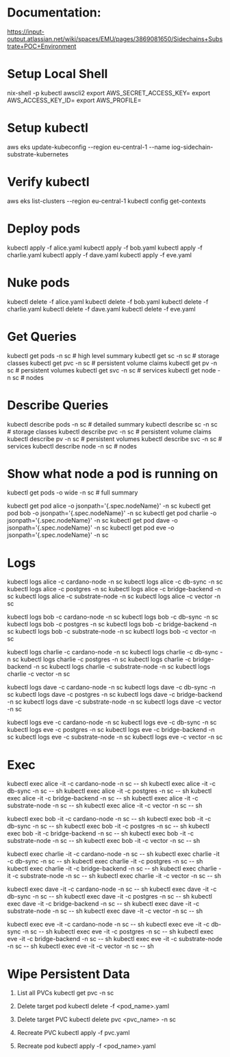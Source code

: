# Documentation: 

https://input-output.atlassian.net/wiki/spaces/EMU/pages/3869081650/Sidechains+Substrate+POC+Environment


# Setup Local Shell

nix-shell -p kubectl awscli2
export AWS_SECRET_ACCESS_KEY=<key>
export AWS_ACCESS_KEY_ID=<key>
export AWS_PROFILE=<profile>

# Setup kubectl

aws eks update-kubeconfig --region eu-central-1 --name iog-sidechain-substrate-kubernetes

# Verify kubectl 

aws eks list-clusters --region eu-central-1
kubectl config get-contexts

# Deploy pods

kubectl apply -f alice.yaml
kubectl apply -f bob.yaml
kubectl apply -f charlie.yaml
kubectl apply -f dave.yaml
kubectl apply -f eve.yaml

# Nuke pods

kubectl delete -f alice.yaml
kubectl delete -f bob.yaml
kubectl delete -f charlie.yaml
kubectl delete -f dave.yaml
kubectl delete -f eve.yaml

# Get Queries

kubectl get pods -n sc          # high level summary
kubectl get sc -n sc            # storage classes
kubectl get pvc -n sc           # persistent volume claims
kubectl get pv -n sc            # persistent volumes
kubectl get svc -n sc           # services
kubectl get node -n sc          # nodes

# Describe Queries

kubectl describe pods -n sc          # detailed summary
kubectl describe sc -n sc            # storage classes
kubectl describe pvc -n sc           # persistent volume claims
kubectl describe pv -n sc            # persistent volumes
kubectl describe svc -n sc           # services
kubectl describe node -n sc          # nodes

# Show what node a pod is running on

kubectl get pods -o wide -n sc       # full summary

kubectl get pod alice -o jsonpath='{.spec.nodeName}' -n sc
kubectl get pod bob -o jsonpath='{.spec.nodeName}' -n sc
kubectl get pod charlie -o jsonpath='{.spec.nodeName}' -n sc
kubectl get pod dave -o jsonpath='{.spec.nodeName}' -n sc
kubectl get pod eve -o jsonpath='{.spec.nodeName}' -n sc

# Logs

kubectl logs alice -c cardano-node -n sc
kubectl logs alice -c db-sync -n sc
kubectl logs alice -c postgres -n sc
kubectl logs alice -c bridge-backend -n sc
kubectl logs alice -c substrate-node -n sc
kubectl logs alice -c vector -n sc

kubectl logs bob -c cardano-node -n sc
kubectl logs bob -c db-sync -n sc
kubectl logs bob -c postgres -n sc
kubectl logs bob -c bridge-backend -n sc
kubectl logs bob -c substrate-node -n sc
kubectl logs bob -c vector -n sc

kubectl logs charlie -c cardano-node -n sc
kubectl logs charlie -c db-sync -n sc
kubectl logs charlie -c postgres -n sc
kubectl logs charlie -c bridge-backend -n sc
kubectl logs charlie -c substrate-node -n sc
kubectl logs charlie -c vector -n sc

kubectl logs dave -c cardano-node -n sc
kubectl logs dave -c db-sync -n sc
kubectl logs dave -c postgres -n sc
kubectl logs dave -c bridge-backend -n sc
kubectl logs dave -c substrate-node -n sc
kubectl logs dave -c vector -n sc

kubectl logs eve -c cardano-node -n sc
kubectl logs eve -c db-sync -n sc
kubectl logs eve -c postgres -n sc
kubectl logs eve -c bridge-backend -n sc
kubectl logs eve -c substrate-node -n sc
kubectl logs eve -c vector -n sc

# Exec 

kubectl exec alice -it -c cardano-node -n sc -- sh
kubectl exec alice -it -c db-sync -n sc -- sh
kubectl exec alice -it -c postgres -n sc -- sh
kubectl exec alice -it -c bridge-backend -n sc -- sh
kubectl exec alice -it -c substrate-node -n sc -- sh
kubectl exec alice -it -c vector -n sc -- sh

kubectl exec bob -it -c cardano-node -n sc -- sh
kubectl exec bob -it -c db-sync -n sc -- sh
kubectl exec bob -it -c postgres -n sc -- sh
kubectl exec bob -it -c bridge-backend -n sc -- sh
kubectl exec bob -it -c substrate-node -n sc -- sh
kubectl exec bob -it -c vector -n sc -- sh

kubectl exec charlie -it -c cardano-node -n sc -- sh
kubectl exec charlie -it -c db-sync -n sc -- sh
kubectl exec charlie -it -c postgres -n sc -- sh
kubectl exec charlie -it -c bridge-backend -n sc -- sh
kubectl exec charlie -it -c substrate-node -n sc -- sh
kubectl exec charlie -it -c vector -n sc -- sh

kubectl exec dave -it -c cardano-node -n sc -- sh
kubectl exec dave -it -c db-sync -n sc -- sh
kubectl exec dave -it -c postgres -n sc -- sh
kubectl exec dave -it -c bridge-backend -n sc -- sh
kubectl exec dave -it -c substrate-node -n sc -- sh
kubectl exec dave -it -c vector -n sc -- sh

kubectl exec eve -it -c cardano-node -n sc -- sh
kubectl exec eve -it -c db-sync -n sc -- sh
kubectl exec eve -it -c postgres -n sc -- sh
kubectl exec eve -it -c bridge-backend -n sc -- sh
kubectl exec eve -it -c substrate-node -n sc -- sh
kubectl exec eve -it -c vector -n sc -- sh

# Wipe Persistent Data

1. List all PVCs
kubectl get pvc -n sc

2. Delete target pod
kubectl delete -f <pod_name>.yaml

3. Delete target PVC
kubectl delete pvc <pvc_name> -n sc

4. Recreate PVC
kubectl apply -f pvc.yaml

5. Recreate pod
kubectl apply -f <pod_name>.yaml
